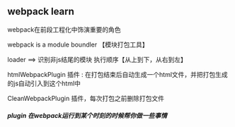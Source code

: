 ## webpack learn
webpack在前段工程化中饰演重要的角色

webpack is a module boundler  【模块打包工具】

loader ==> 识别非js结尾的模块  执行顺序【从上到下，从右到左】

htmlWebpackPlugin 插件 : 在打包结束后自动生成一个html文件，并把打包生成的js自动引入到这个html中

CleanWebpackPlugin 插件，每次打包之前删除打包文件

##### plugin   在webpack运行到某个时刻的时候帮你做一些事情

